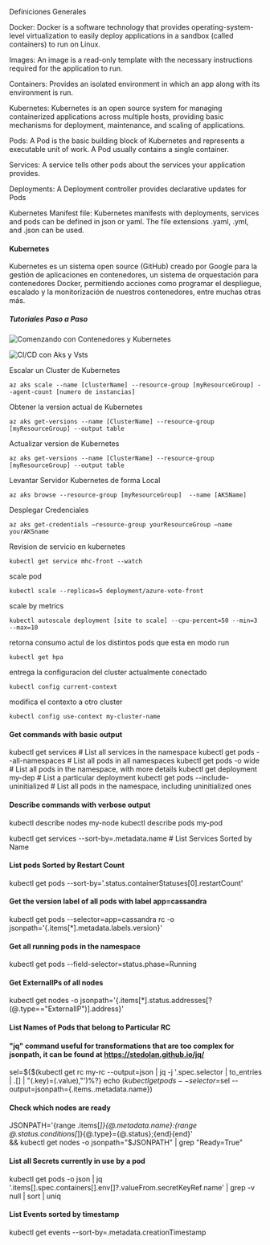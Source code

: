 Definiciones Generales

Docker: Docker is a software technology that provides operating-system-level virtualization to easily deploy applications in a sandbox (called containers) to run on Linux.

Images: An image is a read-only template with the necessary instructions required for the application to run.

Containers: Provides an isolated environment in which an app along with its environment is run.

Kubernetes: Kubernetes is an open source system for managing containerized applications across multiple hosts, providing basic mechanisms for deployment, maintenance, and scaling of applications.

Pods: A Pod is the basic building block of Kubernetes and represents a executable unit of work. A Pod usually contains a single container.

Services: A service tells other pods about the services your application provides.

Deployments: A Deployment controller provides declarative updates for Pods

Kubernetes Manifest file: Kubernetes manifests with deployments, services and pods can be defined in json or yaml. The file extensions .yaml, .yml, and .json can be used.


#### Kubernetes

Kubernetes es un sistema open source (GitHub) creado por Google para la gestión de aplicaciones en contenedores, un sistema de 
orquestación para contenedores Docker, permitiendo acciones como programar el despliegue, escalado y
la monitorización de nuestros contenedores, entre muchas otras más.



##### Tutoriales Paso a Paso



![Comenzando con Contenedores y Kubernetes](https://github.com/Azure/blackbelt-aks-hackfest/tree/master/labs/day1-labs)



![CI/CD con Aks y Vsts](https://almvm.azurewebsites.net/labs/vstsextend/kubernetes/)


Escalar un Cluster de Kubernetes

``` az aks scale --name [clusterName] --resource-group [myResourceGroup] --agent-count [numero de instancias] ```

Obtener la version actual de Kubernetes

``` az aks get-versions --name [ClusterName] --resource-group [myResourceGroup] --output table ```

Actualizar version de Kubernetes

``` az aks get-versions --name [ClusterName] --resource-group [myResourceGroup] --output table ```


Levantar Servidor Kubernetes de forma Local

``` az aks browse --resource-group [myResourceGroup]  --name [AKSName]  ```


Desplegar Credenciales 

``` az aks get-credentials –resource-group yourResourceGroup –name yourAKSname ```

Revision de servicio en kubernetes

``` kubectl get service mhc-front --watch ```

 scale pod
 
``` kubectl scale --replicas=5 deployment/azure-vote-front ```

scale by metrics

``` kubectl autoscale deployment [site to scale] --cpu-percent=50 --min=3 --max=10 ```

retorna consumo actul de los distintos pods que esta en modo run

``` kubectl get hpa  ```


entrega la configuracion del cluster actualmente conectado

``` kubectl config current-context  ```

modifica el contexto a otro cluster

``` kubectl config use-context my-cluster-name ```

#### Get commands with basic output
kubectl get services                          # List all services in the namespace
kubectl get pods --all-namespaces             # List all pods in all namespaces
kubectl get pods -o wide                      # List all pods in the namespace, with more details
kubectl get deployment my-dep                 # List a particular deployment
kubectl get pods --include-uninitialized      # List all pods in the namespace, including uninitialized ones

#### Describe commands with verbose output
kubectl describe nodes my-node
kubectl describe pods my-pod

kubectl get services --sort-by=.metadata.name # List Services Sorted by Name

#### List pods Sorted by Restart Count
kubectl get pods --sort-by='.status.containerStatuses[0].restartCount'

#### Get the version label of all pods with label app=cassandra
kubectl get pods --selector=app=cassandra rc -o \
  jsonpath='{.items[*].metadata.labels.version}'

#### Get all running pods in the namespace
kubectl get pods --field-selector=status.phase=Running

#### Get ExternalIPs of all nodes
kubectl get nodes -o jsonpath='{.items[*].status.addresses[?(@.type=="ExternalIP")].address}'

#### List Names of Pods that belong to Particular RC
#### "jq" command useful for transformations that are too complex for jsonpath, it can be found at https://stedolan.github.io/jq/
sel=${$(kubectl get rc my-rc --output=json | jq -j '.spec.selector | to_entries | .[] | "\(.key)=\(.value),"')%?}
echo $(kubectl get pods --selector=$sel --output=jsonpath={.items..metadata.name})

#### Check which nodes are ready
JSONPATH='{range .items[*]}{@.metadata.name}:{range @.status.conditions[*]}{@.type}={@.status};{end}{end}' \
 && kubectl get nodes -o jsonpath="$JSONPATH" | grep "Ready=True"

#### List all Secrets currently in use by a pod
kubectl get pods -o json | jq '.items[].spec.containers[].env[]?.valueFrom.secretKeyRef.name' | grep -v null | sort | uniq

#### List Events sorted by timestamp
kubectl get events --sort-by=.metadata.creationTimestamp
